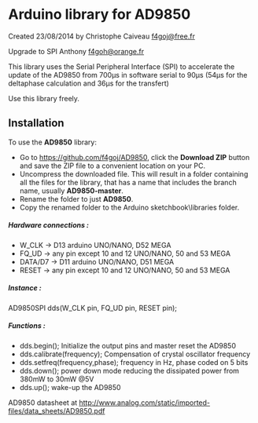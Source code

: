 # Arduino library for AD9850 #
Created 23/08/2014 by Christophe Caiveau f4goj@free.fr

Upgrade to SPI Anthony f4goh@orange.fr

This library uses the Serial Peripheral Interface (SPI) to accelerate the update of the AD9850 from 700µs in software serial to 90µs (54µs for the deltaphase calculation and 36µs for the transfert)

Use this library freely.

## Installation ##
To use the **AD9850** library:  
- Go to https://github.com/f4goj/AD9850, click the **Download ZIP** button and save the ZIP file to a convenient location on your PC.
- Uncompress the downloaded file.  This will result in a folder containing all the files for the library, that has a name that includes the branch name, usually **AD9850-master**.
- Rename the folder to just **AD9850**.
- Copy the renamed folder to the Arduino sketchbook\libraries folder.

##### Hardware connections : #####

- W_CLK -> D13 arduino UNO/NANO, D52 MEGA
- FQ_UD -> any pin except 10 and 12 UNO/NANO, 50 and 53 MEGA
- DATA/D7 -> D11 arduino UNO/NANO, D51 MEGA
- RESET -> any pin except 10 and 12 UNO/NANO, 50 and 53 MEGA

##### Instance : #####

AD9850SPI dds(W_CLK pin, FQ_UD pin, RESET pin);

##### Functions : #####

- dds.begin(); Initialize the output pins and master reset the AD9850
- dds.calibrate(frequency); Compensation of crystal oscillator frequency
- dds.setfreq(frequency,phase); frequency in Hz, phase coded on 5 bits
- dds.down(); power down mode reducing the dissipated power from 380mW to 30mW @5V
- dds.up(); wake-up the AD9850

AD9850 datasheet at http://www.analog.com/static/imported-files/data_sheets/AD9850.pdf
